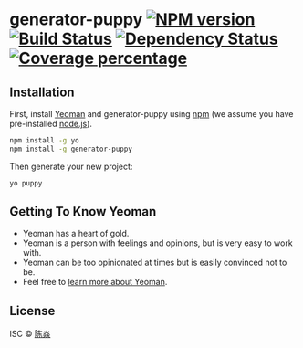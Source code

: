 # generator-puppy [![NPM version][npm-image]][npm-url] [![Build Status][travis-image]][travis-url] [![Dependency Status][daviddm-image]][daviddm-url] [![Coverage percentage][coveralls-image]][coveralls-url]
> 

## Installation

First, install [Yeoman](http://yeoman.io) and generator-puppy using [npm](https://www.npmjs.com/) (we assume you have pre-installed [node.js](https://nodejs.org/)).

```bash
npm install -g yo
npm install -g generator-puppy
```

Then generate your new project:

```bash
yo puppy
```

## Getting To Know Yeoman

 * Yeoman has a heart of gold.
 * Yeoman is a person with feelings and opinions, but is very easy to work with.
 * Yeoman can be too opinionated at times but is easily convinced not to be.
 * Feel free to [learn more about Yeoman](http://yeoman.io/).

## License

ISC © [陈焱]()


[npm-image]: https://badge.fury.io/js/generator-puppy.svg
[npm-url]: https://npmjs.org/package/generator-puppy
[travis-image]: https://travis-ci.com/constantince/generator-puppy.svg?branch=master
[travis-url]: https://travis-ci.com/constantince/generator-puppy
[daviddm-image]: https://david-dm.org/constantince/generator-puppy.svg?theme=shields.io
[daviddm-url]: https://david-dm.org/constantince/generator-puppy
[coveralls-image]: https://coveralls.io/repos/constantince/generator-puppy/badge.svg
[coveralls-url]: https://coveralls.io/r/constantince/generator-puppy
